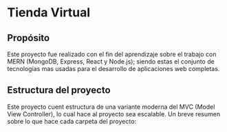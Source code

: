 <h1 text-align:center>Tienda Virtual</h1>

## Propósito
Este proyecto fue realizado con el fin del aprendizaje sobre el trabajo con MERN (MongoDB, Express, React y Node.js); siendo estas el conjunto de tecnologías mas usadas para el desarrollo de aplicaciones web completas.

## Estructura del proyecto
Este proyecto cuent estructura de una variante moderna del MVC (Model View Controller), lo cual hace al proyecto sea escalable. Un breve resumen sobre lo que hace cada carpeta del proyecto:

## 